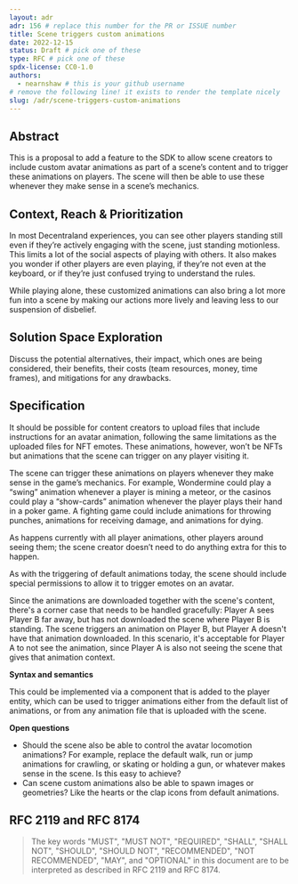 ```yaml
---
layout: adr
adr: 156 # replace this number for the PR or ISSUE number
title: Scene triggers custom animations
date: 2022-12-15
status: Draft # pick one of these
type: RFC # pick one of these
spdx-license: CC0-1.0
authors:
  - nearnshaw # this is your github username
# remove the following line! it exists to render the template nicely
slug: /adr/scene-triggers-custom-animations
---
```


## Abstract

<!--
Abstract is a multi-sentence (short paragraph) technical summary. This should be a very terse and human-readable version of the document section. **Someone should be able to read only the abstract to get the gist of what this document is about in its current state.** Abstracts should be always up to date with the current state of the document.
-->

This is a proposal to add a feature to the SDK to allow scene creators to include custom avatar animations as part of a scene’s content and to trigger these animations on players.  The scene will then be able to use these whenever they make sense in a scene’s mechanics.

## Context, Reach & Prioritization

<!--
Discuss and go into detail about the subject in question. Make sure you cover:
- Why is this decision important
- The urgency of the decision
- Datapoints and related background information
- Vocabulary and key terms
-->

In most Decentraland experiences, you can see other players standing still even if they’re actively engaging with the scene, just standing motionless. This limits a lot of the social aspects of playing with others. It also makes you wonder if other players are even playing, if they’re not even at the keyboard, or if they’re just confused trying to understand the rules.

While playing alone, these customized animations can also bring a lot more fun into a scene by making our actions more lively and leaving less to our suspension of disbelief.

## Solution Space Exploration

<!--
Discuss the potential alternatives and their impact. What alternatives are being considered, their benefits, their costs (team resources, money, time frames), and mitigations for any drawbacks.
-->

Discuss the potential alternatives, their impact, which ones are being considered, their benefits, their costs (team resources, money, time frames), and mitigations for any drawbacks.

## Specification

<!--
The technical specification should describe the syntax and semantics of any new feature.
-->

It should be possible for content creators to upload files that include instructions for an avatar animation, following the same limitations as the uploaded files for NFT emotes. These animations, however, won’t be NFTs but animations that the scene can trigger on any player visiting it.

The scene can trigger these animations on players whenever they make sense in the game’s mechanics. For example, Wondermine could play a “swing” animation whenever a player is mining a meteor, or the casinos could play a “show-cards” animation whenever the player plays their hand in a poker game. A fighting game could include animations for throwing punches, animations for receiving damage, and animations for dying.

As happens currently with all player animations, other players around seeing them; the scene creator doesn’t need to do anything extra for this to happen.

As with the triggering of default animations today, the scene should include special permissions to allow it to trigger emotes on an avatar.

Since the animations are downloaded together with the scene's content, there's a corner case that needs to be handled gracefully: Player A sees Player B far away, but has not downloaded the scene where Player B is standing. The scene triggers an animation on Player B, but Player A doesn't have that animation downloaded. In this scenario, it's acceptable for Player A to not see the animation, since Player A is also not seeing the scene that gives that animation context.


**Syntax and semantics**

This could be implemented via a component that is added to the player entity, which can be used to trigger animations either from the default list of animations, or from any animation file that is uploaded with the scene. 

**Open questions**

- Should the scene also be able to control the avatar locomotion animations?  For example, replace the default walk, run or jump animations for crawling, or skating or holding a gun, or whatever makes sense in the scene. Is this easy to achieve?
- Can scene custom animations also be able to spawn images or geometries? Like the hearts or the clap icons from default animations.

## RFC 2119 and RFC 8174

> The key words "MUST", "MUST NOT", "REQUIRED", "SHALL", "SHALL NOT", "SHOULD", "SHOULD NOT", "RECOMMENDED", "NOT RECOMMENDED", "MAY", and "OPTIONAL" in this document are to be interpreted as described in RFC 2119 and RFC 8174.
